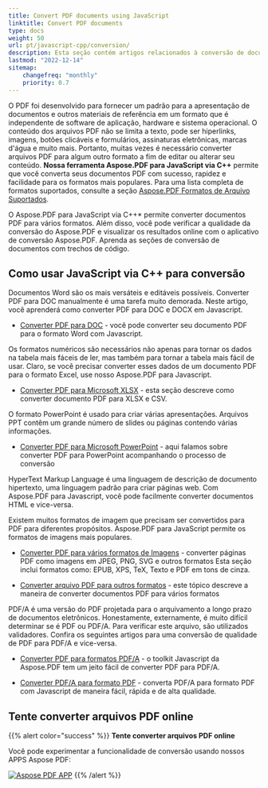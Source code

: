 ```yaml
---
title: Convert PDF documents using JavaScript
linktitle: Convert PDF documents
type: docs
weight: 50
url: pt/javascript-cpp/conversion/
description: Esta seção contém artigos relacionados à conversão de documentos PDF para outros formatos pelo Aspose.PDF para JavaScript via C++.
lastmod: "2022-12-14"
sitemap:
    changefreq: "monthly"
    priority: 0.7
---
```


O PDF foi desenvolvido para fornecer um padrão para a apresentação de documentos e outros materiais de referência em um formato que é independente de software de aplicação, hardware e sistema operacional. O conteúdo dos arquivos PDF não se limita a texto, pode ser hiperlinks, imagens, botões clicáveis e formulários, assinaturas eletrônicas, marcas d'água e muito mais. Portanto, muitas vezes é necessário converter arquivos PDF para algum outro formato a fim de editar ou alterar seu conteúdo. **Nossa ferramenta Aspose.PDF para JavaScript via C++** permite que você converta seus documentos PDF com sucesso, rapidez e facilidade para os formatos mais populares.
 Para uma lista completa de formatos suportados, consulte a seção [Aspose.PDF Formatos de Arquivo Suportados](https://docs.aspose.com/pdf/javascript-cpp/supported-file-formats/).

O Aspose.PDF para JavaScript via C++* permite converter documentos PDF para vários formatos. Além disso, você pode verificar a qualidade da conversão do Aspose.PDF e visualizar os resultados online com o aplicativo de conversão Aspose.PDF. Aprenda as seções de conversão de documentos com trechos de código.

## Como usar JavaScript via C++ para conversão

Documentos Word são os mais versáteis e editáveis possíveis. Converter PDF para DOC manualmente é uma tarefa muito demorada. Neste artigo, você aprenderá como converter PDF para DOC e DOCX em Javascript.

- [Converter PDF para DOC](/pdf/javascript-cpp/convert-pdf-to-doc/) - você pode converter seu documento PDF para o formato Word com Javascript.

Os formatos numéricos são necessários não apenas para tornar os dados na tabela mais fáceis de ler, mas também para tornar a tabela mais fácil de usar. Claro, se você precisar converter esses dados de um documento PDF para o formato Excel, use nosso Aspose.PDF para Javascript.

- [Converter PDF para Microsoft XLSX](/pdf/javascript-cpp/convert-pdf-to-xlsx/) - esta seção descreve como converter documento PDF para XLSX e CSV.

O formato PowerPoint é usado para criar várias apresentações. Arquivos PPT contêm um grande número de slides ou páginas contendo várias informações.

- [Converter PDF para Microsoft PowerPoint](/pdf/javascript-cpp/convert-pdf-to-powerpoint/) - aqui falamos sobre converter PDF para PowerPoint acompanhando o processo de conversão

HyperText Markup Language é uma linguagem de descrição de documento hipertexto, uma linguagem padrão para criar páginas web. Com Aspose.PDF para Javascript, você pode facilmente converter documentos HTML e vice-versa.

Existem muitos formatos de imagem que precisam ser convertidos para PDF para diferentes propósitos. Aspose.PDF para JavaScript permite os formatos de imagens mais populares.

- [Converter PDF para vários formatos de Imagens](/pdf/javascript-cpp/convert-pdf-to-images-format/) - converter páginas PDF como imagens em JPEG, PNG, SVG e outros formatos
Esta seção inclui formatos como: EPUB, XPS, TeX, Texto e PDF em tons de cinza.

- [Converter arquivo PDF para outros formatos](/pdf/javascript-cpp/convert-pdf-to-other-files/) - este tópico descreve a maneira de converter documentos PDF para vários formatos

PDF/A é uma versão do PDF projetada para o arquivamento a longo prazo de documentos eletrônicos. Honestamente, externamente, é muito difícil determinar se é PDF ou PDF/A. Para verificar este arquivo, são utilizados validadores. Confira os seguintes artigos para uma conversão de qualidade de PDF para PDF/A e vice-versa.

- [Converter PDF para formatos PDF/A](/pdf/javascript-cpp/convert-pdf-to-pdfa/) - o toolkit Javascript da Aspose.PDF tem um jeito fácil de converter PDF para PDF/A.

- [Converter PDF/A para formato PDF](/pdf/javascript-cpp/convert-pdfa-to-pdf/) - converta PDF/A para formato PDF com Javascript de maneira fácil, rápida e de alta qualidade.

## Tente converter arquivos PDF online

{{% alert color="success" %}}
**Tente converter arquivos PDF online**

Você pode experimentar a funcionalidade de conversão usando nossos APPS Aspose PDF:

[![Aspose PDF APP](app.png)](https://products.aspose.app/pdf/conversion)
{{% /alert %}}
